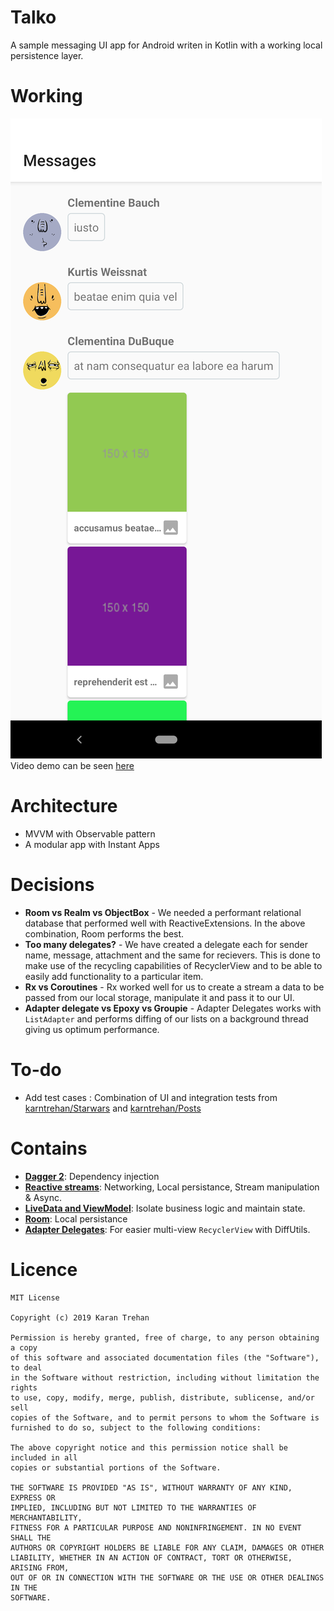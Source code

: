 # Talko
A sample messaging UI app for Android writen in Kotlin with a working local persistence layer.

# Working
![Working](app_flow.png)
Video demo can be seen [here](https://drive.google.com/file/d/11LWryPTnveaMwdqTQZu4HyY0GXpZHNf2/view?usp=sharing)

# Architecture
* MVVM with Observable pattern
* A modular app with Instant Apps

# Decisions
* **Room vs Realm vs ObjectBox** - We needed a performant relational database that performed well with ReactiveExtensions. In the above combination, Room performs the best.
* **Too many delegates?** - We have created a delegate each for sender name, message, attachment and the same for recievers. This is done to make use of the recycling capabilities of RecyclerView and to be able to easily add functionality to a particular item.
* **Rx vs Coroutines** - Rx worked well for us to create a stream a data to be passed from our local storage, manipulate it and pass it to our UI.
* **Adapter delegate vs Epoxy vs Groupie** - Adapter Delegates works with `ListAdapter` and performs diffing of our lists on a background thread giving us optimum performance.

# To-do
* Add test cases : Combination of UI and integration tests from [karntrehan/Starwars](https://github.com/karntrehan/Starwars) and [karntrehan/Posts](https://github.com/karntrehan/Posts/)

# Contains
* **[Dagger 2](https://dagger.dev/)**: Dependency injection
* **[Reactive streams](https://github.com/ReactiveX/RxJava)**: Networking, Local persistance, Stream manipulation & Async.
* **[LiveData and ViewModel](https://developer.android.com/topic/libraries/architecture)**: Isolate business logic and maintain state.
* **[Room](https://developer.android.com/topic/libraries/architecture/room)**: Local persistance
* **[Adapter Delegates](https://github.com/sockeqwe/AdapterDelegates)**: For easier multi-view `RecyclerView` with DiffUtils.

# Licence
    MIT License

    Copyright (c) 2019 Karan Trehan
    
    Permission is hereby granted, free of charge, to any person obtaining a copy
    of this software and associated documentation files (the "Software"), to deal
    in the Software without restriction, including without limitation the rights
    to use, copy, modify, merge, publish, distribute, sublicense, and/or sell
    copies of the Software, and to permit persons to whom the Software is
    furnished to do so, subject to the following conditions:
    
    The above copyright notice and this permission notice shall be included in all
    copies or substantial portions of the Software.
    
    THE SOFTWARE IS PROVIDED "AS IS", WITHOUT WARRANTY OF ANY KIND, EXPRESS OR
    IMPLIED, INCLUDING BUT NOT LIMITED TO THE WARRANTIES OF MERCHANTABILITY,
    FITNESS FOR A PARTICULAR PURPOSE AND NONINFRINGEMENT. IN NO EVENT SHALL THE
    AUTHORS OR COPYRIGHT HOLDERS BE LIABLE FOR ANY CLAIM, DAMAGES OR OTHER
    LIABILITY, WHETHER IN AN ACTION OF CONTRACT, TORT OR OTHERWISE, ARISING FROM,
    OUT OF OR IN CONNECTION WITH THE SOFTWARE OR THE USE OR OTHER DEALINGS IN THE
    SOFTWARE.    